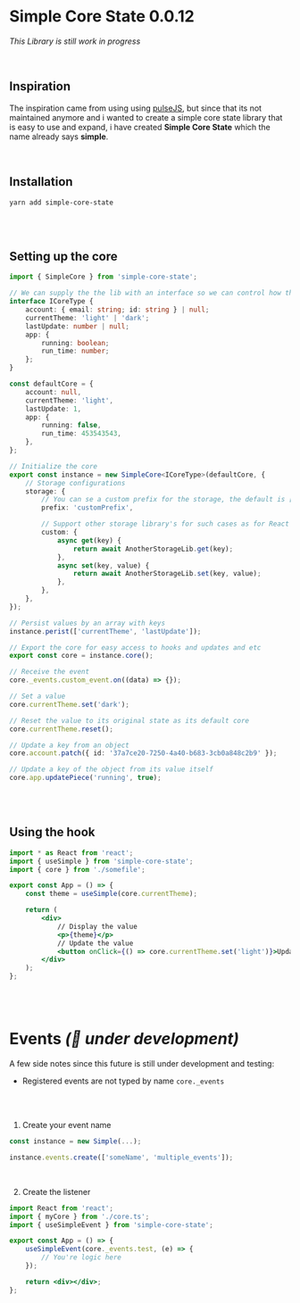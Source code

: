 # Simple Core State 0.0.12

_This Library is still work in progress_

<br>

## **Inspiration**

The inspiration came from using using [pulseJS](https://github.com/pulse-framework/pulse), but since that its not maintained anymore and i wanted to create a simple core state library that is easy to use and expand, i have created **Simple Core State** which the name already says **simple**.

<br>

## **Installation**

```
yarn add simple-core-state
```

<br>
<br>

## **Setting up the core**

```ts
import { SimpleCore } from 'simple-core-state';

// We can supply the the lib with an interface so we can control how the data can be handled
interface ICoreType {
	account: { email: string; id: string } | null;
	currentTheme: 'light' | 'dark';
	lastUpdate: number | null;
	app: {
		running: boolean;
		run_time: number;
	};
}

const defaultCore = {
	account: null,
	currentTheme: 'light',
	lastUpdate: 1,
	app: {
		running: false,
		run_time: 453543543,
	},
};

// Initialize the core
export const instance = new SimpleCore<ICoreType>(defaultCore, {
	// Storage configurations
	storage: {
		// You can se a custom prefix for the storage, the default is ['_simple' + _keyname]
		prefix: 'customPrefix',

		// Support other storage library's for such cases as for React Native
		custom: {
			async get(key) {
				return await AnotherStorageLib.get(key);
			},
			async set(key, value) {
				return await AnotherStorageLib.set(key, value);
			},
		},
	},
});

// Persist values by an array with keys
instance.perist(['currentTheme', 'lastUpdate']);

// Export the core for easy access to hooks and updates and etc
export const core = instance.core();

// Receive the event
core._events.custom_event.on((data) => {});

// Set a value
core.currentTheme.set('dark');

// Reset the value to its original state as its default core
core.currentTheme.reset();

// Update a key from an object
core.account.patch({ id: '37a7ce20-7250-4a40-b683-3cb0a848c2b9' });

// Update a key of the object from its value itself
core.app.updatePiece('running', true);
```

<br>
<br>

## **Using the hook**

```jsx
import * as React from 'react';
import { useSimple } from 'simple-core-state';
import { core } from './somefile';

export const App = () => {
	const theme = useSimple(core.currentTheme);

	return (
		<div>
			// Display the value
			<p>{theme}</p>
			// Update the value
			<button onClick={() => core.currentTheme.set('light')}>Update</button>
		</div>
	);
};
```

<br/>
<br/>

# Events _(🚧 under development)_

A few side notes since this future is still under development and testing:

- Registered events are not typed by name `core._events`

<br/>
<br/>

1. Create your event name

```ts
const instance = new Simple(...);

instance.events.create(['someName', 'multiple_events']);
```

<br/>

2.  Create the listener

```jsx
import React from 'react';
import { myCore } from './core.ts';
import { useSimpleEvent } from 'simple-core-state';

export const App = () => {
	useSimpleEvent(core._events.test, (e) => {
		// You're logic here
	});

	return <div></div>;
};
```
